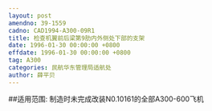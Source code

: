 ```yaml
---
layout: post
amendno: 39-1559
cadno: CAD1994-A300-09R1
title: 检查机翼前后梁第9肋内外侧处下部的支架
date: 1996-01-30 00:00:00 +0800
effdate: 1996-01-30 00:00:00 +0800
tag: A300
categories: 民航华东管理局适航处
author: 薛平贝
---
```


##适用范围:
制造时未完成改装N0.10161的全部A300-600飞机

